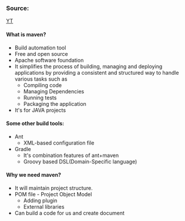
### Source:
[YT](https://www.youtube.com/watch?v=kPv6iHLv_0w)

#### What is maven?
* Build automation tool
* Free and open source
* Apache software foundation
* It simplifies the process of building, managing and deploying applications by providing a consistent and structured way to handle various tasks such as
	* Compiling code
	* Managing Dependencies
	* Running tests
	* Packaging the application
* It's for JAVA projects

#### Some other build tools:
* Ant
	* XML-based configuration file
* Gradle
	* It's combination features of ant+maven
	* Groovy based DSL(Domain-Specific language)
#### Why we need maven?
* It will maintain project structure.
* POM file - Project Object Model
	* Adding plugin
	* External libraries
* Can build a code for us and create document 